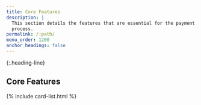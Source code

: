 ```yaml
---
title: Core Features
description: |
  This section details the features that are essential for the payment
  process.
permalink: /:path/
menu_order: 1200
anchor_headings: false
---
```


{:.heading-line}

## Core Features

{% include card-list.html %}
